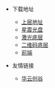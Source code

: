 <!-- _navbar.md -->

* 下载地址
  * [上层地址](https://#)
  * [星震光盘](https://#)
  * [激光底层](https://#)
  * [二维码底层](https://#)
  * [前端](https://#)


* 友情链接
  * [华云创谷](http://www.wingscloud.cn)

